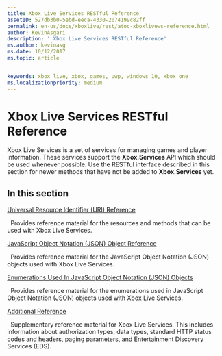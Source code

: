 ```yaml
---
title: Xbox Live Services RESTful Reference
assetID: 527db3b0-5ebd-eeca-4330-2074199c82ff
permalink: en-us/docs/xboxlive/rest/atoc-xboxlivews-reference.html
author: KevinAsgari
description: ' Xbox Live Services RESTful Reference'
ms.author: kevinasg
ms.date: 10/12/2017
ms.topic: article


keywords: xbox live, xbox, games, uwp, windows 10, xbox one
ms.localizationpriority: medium
---
```



# Xbox Live Services RESTful Reference

Xbox Live Services is a set of services for managing games and player information. These services support the **Xbox.Services** API which should be used whenever possible. Use the RESTful interface described in this section for newer methods that have not be added to **Xbox.Services** yet.

<a id="ID4E5"></a>


## In this section

[Universal Resource Identifier (URI) Reference](uri/atoc-xboxlivews-reference-uris.md)

&nbsp;&nbsp;Provides reference material for the resources and methods that can be used with Xbox Live Services.

[JavaScript Object Notation (JSON) Object Reference](json/atoc-xboxlivews-reference-json.md)

&nbsp;&nbsp;Provides reference material for the JavaScript Object Notation (JSON) objects used with Xbox Live Services.

[Enumerations Used In JavaScript Object Notation (JSON) Objects](enums/atoc-xboxlivews-reference-enums.md)

&nbsp;&nbsp;Provides reference material for the enumerations used in JavaScript Object Notation (JSON) objects used with Xbox Live Services.

[Additional Reference](additional/atoc-xboxlivews-reference-additional.md)

&nbsp;&nbsp;Supplementary reference material for Xbox Live Services. This includes information about authorization types, data types, standard HTTP status codes and headers, paging parameters, and Entertainment Discovery Services (EDS).
